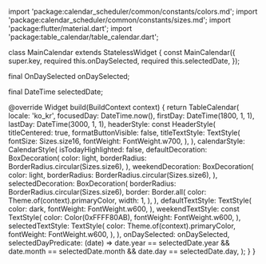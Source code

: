 import 'package:calendar_scheduler/common/constants/colors.md';
import 'package:calendar_scheduler/common/constants/sizes.md';
import 'package:flutter/material.dart';
import 'package:table_calendar/table_calendar.dart';

class MainCalendar extends StatelessWidget {
  const MainCalendar({
    super.key,
    required this.onDaySelected,
    required this.selectedDate,
  });

  final OnDaySelected onDaySelected;

  final DateTime selectedDate;

  @override
  Widget build(BuildContext context) {
    return TableCalendar(
      locale: 'ko_kr',
      focusedDay: DateTime.now(),
      firstDay: DateTime(1800, 1, 1),
      lastDay: DateTime(3000, 1, 1),
      headerStyle: const HeaderStyle(
        titleCentered: true,
        formatButtonVisible: false,
        titleTextStyle: TextStyle(
          fontSize: Sizes.size16,
          fontWeight: FontWeight.w700,
        ),
      ),
      calendarStyle: CalendarStyle(
        isTodayHighlighted: false,
        defaultDecoration: BoxDecoration(
          color: light,
          borderRadius: BorderRadius.circular(Sizes.size6),
        ),
        weekendDecoration: BoxDecoration(
          color: light,
          borderRadius: BorderRadius.circular(Sizes.size6),
        ),
        selectedDecoration: BoxDecoration(
          borderRadius: BorderRadius.circular(Sizes.size6),
          border: Border.all(
            color: Theme.of(context).primaryColor,
            width: 1,
          ),
        ),
        defaultTextStyle: TextStyle(
          color: dark,
          fontWeight: FontWeight.w600,
        ),
        weekendTextStyle: const TextStyle(
          color: Color(0xFFFF80AB),
          fontWeight: FontWeight.w600,
        ),
        selectedTextStyle: TextStyle(
          color: Theme.of(context).primaryColor,
          fontWeight: FontWeight.w600,
        ),
      ),
      onDaySelected: onDaySelected,
      selectedDayPredicate: (date) =>
      date.year == selectedDate.year &&
          date.month == selectedDate.month &&
          date.day == selectedDate.day,
    );
  }
}
